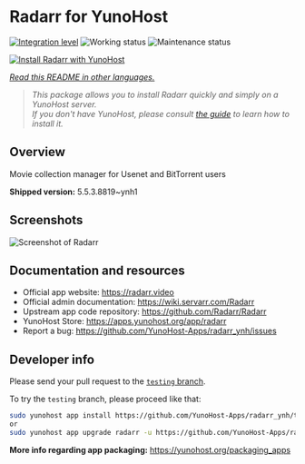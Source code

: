 <!--
N.B.: This README was automatically generated by <https://github.com/YunoHost/apps/tree/master/tools/readme_generator>
It shall NOT be edited by hand.
-->

# Radarr for YunoHost

[![Integration level](https://dash.yunohost.org/integration/radarr.svg)](https://dash.yunohost.org/appci/app/radarr) ![Working status](https://ci-apps.yunohost.org/ci/badges/radarr.status.svg) ![Maintenance status](https://ci-apps.yunohost.org/ci/badges/radarr.maintain.svg)

[![Install Radarr with YunoHost](https://install-app.yunohost.org/install-with-yunohost.svg)](https://install-app.yunohost.org/?app=radarr)

*[Read this README in other languages.](./ALL_README.md)*

> *This package allows you to install Radarr quickly and simply on a YunoHost server.*  
> *If you don't have YunoHost, please consult [the guide](https://yunohost.org/install) to learn how to install it.*

## Overview

Movie collection manager for Usenet and BitTorrent users

**Shipped version:** 5.5.3.8819~ynh1

## Screenshots

![Screenshot of Radarr](./doc/screenshots/screenshot.jpg)

## Documentation and resources

- Official app website: <https://radarr.video>
- Official admin documentation: <https://wiki.servarr.com/Radarr>
- Upstream app code repository: <https://github.com/Radarr/Radarr>
- YunoHost Store: <https://apps.yunohost.org/app/radarr>
- Report a bug: <https://github.com/YunoHost-Apps/radarr_ynh/issues>

## Developer info

Please send your pull request to the [`testing` branch](https://github.com/YunoHost-Apps/radarr_ynh/tree/testing).

To try the `testing` branch, please proceed like that:

```bash
sudo yunohost app install https://github.com/YunoHost-Apps/radarr_ynh/tree/testing --debug
or
sudo yunohost app upgrade radarr -u https://github.com/YunoHost-Apps/radarr_ynh/tree/testing --debug
```

**More info regarding app packaging:** <https://yunohost.org/packaging_apps>
